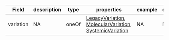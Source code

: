 |Field | description | type | properties | example | enum|
| ---| ---| ---| ---| ---| --- |
| variation | NA | oneOf | [LegacyVariation](./LegacyVariation.md), [MolecularVariation](./MolecularVariation.md), [SystemicVariation](./SystemicVariation.md) | NA | NA|
